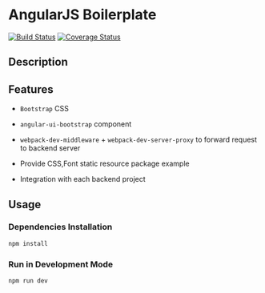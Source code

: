 # AngularJS Boilerplate

[![Build Status](https://travis-ci.org/mean-engineering/angularjs-boilerplate.svg?branch=master)](https://travis-ci.org/mean-engineering/angularjs-boilerplate)
[![Coverage Status](https://coveralls.io/repos/github/Aquariuslt/angularjs-boilerplate/badge.svg?branch=master)](https://coveralls.io/github/Aquariuslt/angularjs-boilerplate?branch=master)

## Description




## Features

- `Bootstrap` CSS
- `angular-ui-bootstrap` component


- `webpack-dev-middleware` + `webpack-dev-server-proxy` to forward request to backend server
- Provide CSS,Font static resource package example
- Integration with each backend project

## Usage

### Dependencies Installation
```bash
npm install
```

### Run in Development Mode
```bash
npm run dev
```

